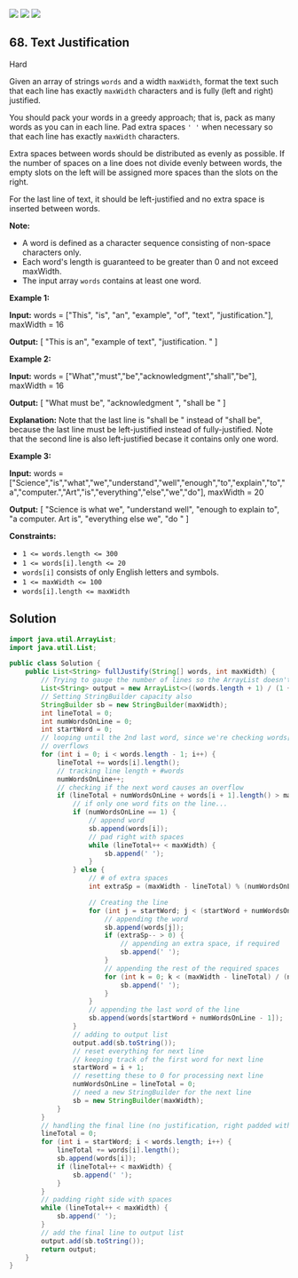 [![](https://img.shields.io/github/stars/javadev/LeetCode-in-Java?label=Stars&style=flat-square)](https://github.com/javadev/LeetCode-in-Java)
[![](https://img.shields.io/github/forks/javadev/LeetCode-in-Java?label=Fork%20me%20on%20GitHub%20&style=flat-square)](https://github.com/javadev/LeetCode-in-Java/fork)
[![](https://img.shields.io/badge/-LeetCode%20in%20Kotlin-blue?style=flat-square)](https://github.com/javadev/LeetCode-in-Kotlin)

## 68\. Text Justification

Hard

Given an array of strings `words` and a width `maxWidth`, format the text such that each line has exactly `maxWidth` characters and is fully (left and right) justified.

You should pack your words in a greedy approach; that is, pack as many words as you can in each line. Pad extra spaces `' '` when necessary so that each line has exactly `maxWidth` characters.

Extra spaces between words should be distributed as evenly as possible. If the number of spaces on a line does not divide evenly between words, the empty slots on the left will be assigned more spaces than the slots on the right.

For the last line of text, it should be left-justified and no extra space is inserted between words.

**Note:**

*   A word is defined as a character sequence consisting of non-space characters only.
*   Each word's length is guaranteed to be greater than 0 and not exceed maxWidth.
*   The input array `words` contains at least one word.

**Example 1:**

**Input:** words = ["This", "is", "an", "example", "of", "text", "justification."], maxWidth = 16

**Output:** [ "This is an", "example of text", "justification. " ]

**Example 2:**

**Input:** words = ["What","must","be","acknowledgment","shall","be"], maxWidth = 16

**Output:** [ "What must be", "acknowledgment ", "shall be " ]

**Explanation:** Note that the last line is "shall be " instead of "shall be", because the last line must be left-justified instead of fully-justified. Note that the second line is also left-justified becase it contains only one word.

**Example 3:**

**Input:** words = ["Science","is","what","we","understand","well","enough","to","explain","to","a","computer.","Art","is","everything","else","we","do"], maxWidth = 20

**Output:** [ "Science is what we", "understand well", "enough to explain to", "a computer. Art is", "everything else we", "do " ]

**Constraints:**

*   `1 <= words.length <= 300`
*   `1 <= words[i].length <= 20`
*   `words[i]` consists of only English letters and symbols.
*   `1 <= maxWidth <= 100`
*   `words[i].length <= maxWidth`

## Solution

```java
import java.util.ArrayList;
import java.util.List;

public class Solution {
    public List<String> fullJustify(String[] words, int maxWidth) {
        // Trying to gauge the number of lines so the ArrayList doesn't need to resize
        List<String> output = new ArrayList<>((words.length + 1) / (1 + maxWidth / 7));
        // Setting StringBuilder capacity also
        StringBuilder sb = new StringBuilder(maxWidth);
        int lineTotal = 0;
        int numWordsOnLine = 0;
        int startWord = 0;
        // looping until the 2nd last word, since we're checking words[i + 1] for
        // overflows
        for (int i = 0; i < words.length - 1; i++) {
            lineTotal += words[i].length();
            // tracking line length + #words
            numWordsOnLine++;
            // checking if the next word causes an overflow
            if (lineTotal + numWordsOnLine + words[i + 1].length() > maxWidth) {
                // if only one word fits on the line...
                if (numWordsOnLine == 1) {
                    // append word
                    sb.append(words[i]);
                    // pad right with spaces
                    while (lineTotal++ < maxWidth) {
                        sb.append(' ');
                    }
                } else {
                    // # of extra spaces
                    int extraSp = (maxWidth - lineTotal) % (numWordsOnLine - 1);

                    // Creating the line
                    for (int j = startWord; j < (startWord + numWordsOnLine - 1); j++) {
                        // appending the word
                        sb.append(words[j]);
                        if (extraSp-- > 0) {
                            // appending an extra space, if required
                            sb.append(' ');
                        }
                        // appending the rest of the required spaces
                        for (int k = 0; k < (maxWidth - lineTotal) / (numWordsOnLine - 1); k++) {
                            sb.append(' ');
                        }
                    }
                    // appending the last word of the line
                    sb.append(words[startWord + numWordsOnLine - 1]);
                }
                // adding to output list
                output.add(sb.toString());
                // reset everything for next line
                // keeping track of the first word for next line
                startWord = i + 1;
                // resetting these to 0 for processing next line
                numWordsOnLine = lineTotal = 0;
                // need a new StringBuilder for the next line
                sb = new StringBuilder(maxWidth);
            }
        }
        // handling the final line (no justification, right padded with spaces)
        lineTotal = 0;
        for (int i = startWord; i < words.length; i++) {
            lineTotal += words[i].length();
            sb.append(words[i]);
            if (lineTotal++ < maxWidth) {
                sb.append(' ');
            }
        }
        // padding right side with spaces
        while (lineTotal++ < maxWidth) {
            sb.append(' ');
        }
        // add the final line to output list
        output.add(sb.toString());
        return output;
    }
}
```